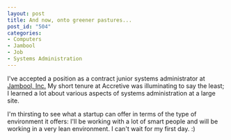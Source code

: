 ```yaml
--- 
layout: post
title: And now, onto greener pastures...
post_id: "504"
categories:
- Computers
- Jambool
- Job
- Systems Administration
---
```

I've accepted a position as a contract junior systems administrator at <a href="http://www.jambool.com/">Jambool, Inc.</a>  My short tenure at Accretive was illuminating to say the least; I learned a lot about various aspects of systems administration at a large site.

I'm thirsting to see what a startup can offer in terms of the type of environment it offers: I'll be working with a lot of smart people and will be working in a very lean environment.  I can't wait for my first day. :)
